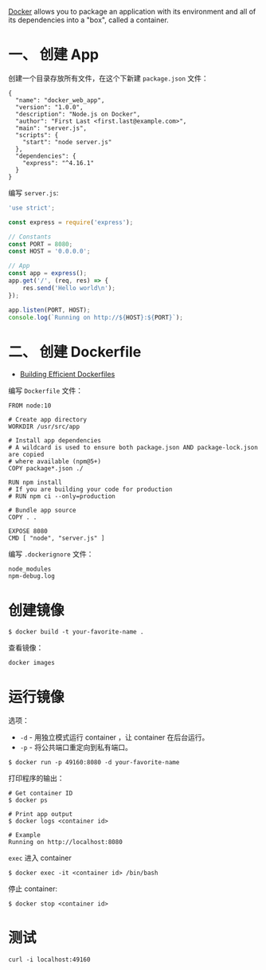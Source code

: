 [Docker](https://docs.docker.com/install/) allows you to package an application with its environment and all of its dependencies into a "box", called a container.  

# 一、 创建 App
创建一个目录存放所有文件，在这个下新建 `package.json` 文件：  
```
{
  "name": "docker_web_app",
  "version": "1.0.0",
  "description": "Node.js on Docker",
  "author": "First Last <first.last@example.com>",
  "main": "server.js",
  "scripts": {
    "start": "node server.js"
  },
  "dependencies": {
    "express": "^4.16.1"
  }
}
```

编写 `server.js`:  
```js
'use strict';

const express = require('express');

// Constants
const PORT = 8080;
const HOST = '0.0.0.0';

// App
const app = express();
app.get('/', (req, res) => {
    res.send('Hello world\n');
});

app.listen(PORT, HOST);
console.log(`Running on http://${HOST}:${PORT}`);
```


# 二、 创建 Dockerfile
* [Building Efficient Dockerfiles](http://bitjudo.com/blog/2014/03/13/building-efficient-dockerfiles-node-dot-js/)

编写 `Dockerfile` 文件：  
```
FROM node:10

# Create app directory
WORKDIR /usr/src/app

# Install app dependencies
# A wildcard is used to ensure both package.json AND package-lock.json are copied
# where available (npm@5+)
COPY package*.json ./

RUN npm install
# If you are building your code for production
# RUN npm ci --only=production

# Bundle app source
COPY . .

EXPOSE 8080
CMD [ "node", "server.js" ]
```

编写 `.dockerignore` 文件：  
```
node_modules
npm-debug.log
```

# 创建镜像
```
$ docker build -t your-favorite-name .
```
查看镜像：  
```
docker images
```

# 运行镜像
选项：  
* `-d` - 用独立模式运行 container ，让 container 在后台运行。
* `-p` - 将公共端口重定向到私有端口。

```
$ docker run -p 49160:8080 -d your-favorite-name
```

打印程序的输出：  
```
# Get container ID
$ docker ps

# Print app output
$ docker logs <container id>

# Example
Running on http://localhost:8080
```

`exec` 进入 container
```
$ docker exec -it <container id> /bin/bash
```

停止 container:  
```
$ docker stop <container id>
```

# 测试
```
curl -i localhost:49160
```

